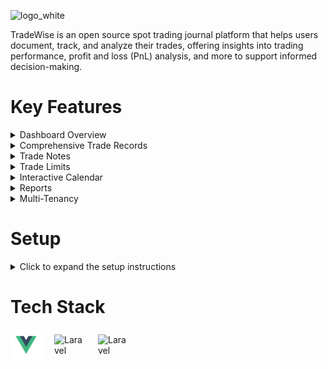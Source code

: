 ![logo_white](https://github.com/user-attachments/assets/20d2e574-c88c-4934-8e53-7edcfdf21060)

TradeWise is an open source spot trading journal platform that helps users document, track, and analyze their trades, offering insights into trading performance, profit and loss (PnL) analysis, and more to support informed decision-making.

# Key Features

<details>
  <summary>Dashboard Overview</summary>
  
  - A centralized location displaying key performance metrics and a high-level summary of trading activity.
  
  ![Dashboard-TRADE-WISE](https://github.com/user-attachments/assets/2957571a-df93-4f7a-a2a4-5716c7bfb522)
</details>

<details>
  <summary>Comprehensive Trade Records</summary>
  
  - Document details such as currency pair, buy/sell values, prices, and positions.
  - Provides real-time profit and loss calculations with detailed percentage breakdowns.
  
  ![Jan-04-2025-TRADE-WISE](https://github.com/user-attachments/assets/ed7e0342-4938-4dbf-9785-81b5f38f5e26)
</details>

<details>
  <summary>Trade Notes</summary>
  
  - Add detailed notes for each trade, including images and annotations for trade strategy analysis.
  
  ![Jan-04-2025-TRADE-WISE (1)](https://github.com/user-attachments/assets/27334c2f-e753-4074-8a8f-be21c0c7144d)
</details>

<details>
  <summary>Trade Limits</summary>
  
  - Set a maximum trade limit for each day to enforce disciplined trading and avoid over-trading.
  
  ![Limits-TRADE-WISE](https://github.com/user-attachments/assets/b59ef774-ae19-4334-832a-52125ce7b199)
</details>

<details>
  <summary>Interactive Calendar</summary>
  
  - Visualize daily profits and losses in a calendar view.
  - Limited trading days are indicated to help traders manage and review their activity effectively.
  
  ![Calander-TRADE-WISE](https://github.com/user-attachments/assets/f6c4770c-c9a2-47af-9578-6dfbe3b5b8a1)
</details>

<details>
  <summary>Reports</summary>
  
  - Provides Daily, Monthly, and Yearly Reports to analyze trading performance across different timeframes.
  - Supports exporting reports to Excel for detailed analysis and record-keeping.
  
  ![Monthly-PnL-Report-TRADE-WISE](https://github.com/user-attachments/assets/6a263742-9e81-4e7b-867e-81801519f569)
</details>

<details>
  <summary>Multi-Tenancy</summary>
  
  - Fully supports multi-tenancy, allowing multiple users to operate within the same platform while maintaining data isolation and security.
  - Each tenant has a separate database, ensuring data integrity and performance.

</details>

# Setup

<details>
  <summary>Click to expand the setup instructions</summary> <br>
    
Clone the repository <br>
```
git clone https://github.com/sameera-madushan/Trade-Wise.git
```

Change directories into web <br>
```
cd Trade-Wise/
```

Install composer <br>
```
composer install
```

Create the .env file by duplicating the .env.example file <br>
```
cp .env.example .env
```

Set the APP_KEY value <br>
```
php artisan key:generate
```

Clear your cache & config (OPTIONAL)
``` 
php artisan cache:clear && php artisan config:clear
```

Run migrations and seeds
``` 
php artisan migrate --seed
```

Install npm packages to build assets
```
npm install
```

Finally, run your project in the browser!
```
npm run dev
php artisan serve
```
</details>

# Tech Stack

<div style="display: flex; align-items: center; gap: 20px;">
  <img src="https://github.com/vuejs/art/blob/master/logo.png" alt="Vue.js" width="50" />
  <img src="https://github.com/laravel/art/blob/master/laravel-logo.png" alt="Laravel" width="50" />
  <img src="https://raw.githubusercontent.com/marwin1991/profile-technology-icons/refs/heads/main/icons/mysql.png" alt="Laravel" width="50" />
</div>



